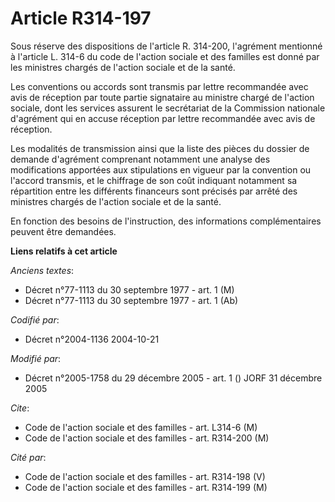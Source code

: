 # Article R314-197

Sous réserve des dispositions de l'article R. 314-200, l'agrément mentionné à l'article L. 314-6 du code de l'action sociale
et des familles est donné par les ministres chargés de l'action sociale et de la santé.

Les conventions ou accords sont transmis par lettre recommandée avec avis de réception par toute partie signataire au
ministre chargé de l'action sociale, dont les services assurent le secrétariat de la Commission nationale d'agrément qui en
accuse réception par lettre recommandée avec avis de réception.

Les modalités de transmission ainsi que la liste des pièces du dossier de demande d'agrément comprenant notamment une analyse
des modifications apportées aux stipulations en vigueur par la convention ou l'accord transmis, et le chiffrage de son coût
indiquant notamment sa répartition entre les différents financeurs sont précisés par arrêté des ministres chargés de l'action
sociale et de la santé.

En fonction des besoins de l'instruction, des informations complémentaires peuvent être demandées.

**Liens relatifs à cet article**

_Anciens textes_:

  - Décret n°77-1113 du 30 septembre 1977 - art. 1 (M)
  - Décret n°77-1113 du 30 septembre 1977 - art. 1 (Ab)

_Codifié par_:

  - Décret n°2004-1136 2004-10-21

_Modifié par_:

  - Décret n°2005-1758 du 29 décembre 2005 - art. 1 () JORF 31 décembre 2005

_Cite_:

  - Code de l'action sociale et des familles - art. L314-6 (M)
  - Code de l'action sociale et des familles - art. R314-200 (M)

_Cité par_:

  - Code de l'action sociale et des familles - art. R314-198 (V)
  - Code de l'action sociale et des familles - art. R314-199 (M)
